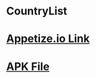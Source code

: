 # CountryList
# [Appetize.io Link](https://appetize.io/app/w3i3gyjbp6th4jmi7fcjee74sm?device=pixel4&osVersion=11.0&scale=75)
# [APK File](https://drive.google.com/file/d/1bVAvKxYVYHUFub3x3xZVK25IRqLsxoSo/view?usp=sharing)
